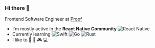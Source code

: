### Hi there 👋

Frontend Software Engineer at [Proof](https://www.proofserve.com/)

- I'm mostly active in the **React Native Community** ![React Native](https://img.shields.io/badge/-ReactNative-black?style=flat&logo=react)
- Currently learning ![Swift](https://img.shields.io/badge/-Swift-black?style=flat&logo=swift) ![Go](https://img.shields.io/badge/-Go-black?style=flat&logo=go) ![Rust](https://img.shields.io/badge/-Rust-black?style=flat&logo=rust)
- I like to 🎾 🎹 🎮 💻 

<!--## Trophies

[![stats](https://github-readme-stats.vercel.app/api?username=corasan)](https://github-readme-stats.vercel.app/api?username=corasan)
-->
<!--
**corasan/corasan** is a ✨ _special_ ✨ repository because its `README.md` (this file) appears on your GitHub profile.

Here are some ideas to get you started:

- 🔭 I’m currently working on ...
- 🌱 I’m currently learning ...
- 👯 I’m looking to collaborate on ...
- 🤔 I’m looking for help with ...
- 💬 Ask me about ...
- 📫 How to reach me: ...
- 😄 Pronouns: ...
- ⚡ Fun fact: ...
-->
